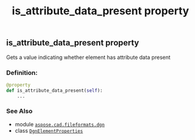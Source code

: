 ﻿---
title: is_attribute_data_present property
second_title: Aspose.CAD for Python via .NET API References
description: 
type: docs
weight: 50
url: /python-net/aspose.cad.fileformats.dgn/dgnelementproperties/is_attribute_data_present/
is_root: false
---

## is_attribute_data_present property


Gets a value indicating whether element has attribute data present
### Definition:
```python
@property
def is_attribute_data_present(self):
    ...
```

### See Also
* module [`aspose.cad.fileformats.dgn`](../../)
* class [`DgnElementProperties`](/cad/python-net/aspose.cad.fileformats.dgn/dgnelementproperties)
